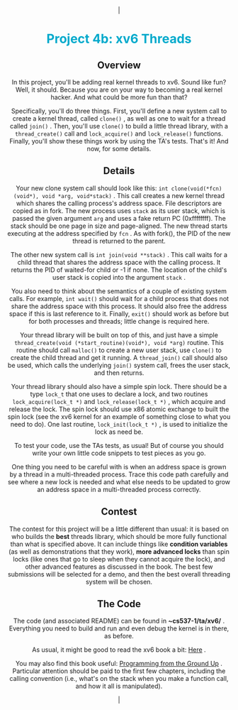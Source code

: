 <center>

| 

<center><font color="#00aacc">

# Project 4b: xv6 Threads

</font></center>

## Overview

In this project, you'll be adding real kernel threads to xv6\. Sound like fun? Well, it should. Because you are on your way to becoming a real kernel hacker. And what could be more fun than that?

Specifically, you'll do three things. First, you'll define a new system call to create a kernel thread, called `clone()` , as well as one to wait for a thread called `join()` . Then, you'll use `clone()` to build a little thread library, with a `thread_create()` call and `lock_acquire()` and `lock_release()` functions. Finally, you'll show these things work by using the TA's tests. That's it! And now, for some details.

## Details

Your new clone system call should look like this: `int clone(void(*fcn)(void*), void *arg, void*stack)` . This call creates a new kernel thread which shares the calling process's address space. File descriptors are copied as in fork. The new process uses `stack` as its user stack, which is passed the given argument `arg` and uses a fake return PC (0xffffffff). The stack should be one page in size and page-aligned. The new thread starts executing at the address specified by `fcn` . As with fork(), the PID of the new thread is returned to the parent.

The other new system call is `int join(void **stack)` . This call waits for a child thread that shares the address space with the calling process. It returns the PID of waited-for child or -1 if none. The location of the child's user stack is copied into the argument `stack` .

You also need to think about the semantics of a couple of existing system calls. For example, `int wait()` should wait for a child process that does not share the address space with this process. It should also free the address space if this is last reference to it. Finally, `exit()` should work as before but for both processes and threads; little change is required here.

Your thread library will be built on top of this, and just have a simple `thread_create(void (*start_routine)(void*), void *arg)` routine. This routine should call `malloc()` to create a new user stack, use `clone()` to create the child thread and get it running. A `thread_join()` call should also be used, which calls the underlying `join()` system call, frees the user stack, and then returns.

Your thread library should also have a simple spin lock. There should be a type `lock_t` that one uses to declare a lock, and two routines `lock_acquire(lock_t *)` and `lock_release(lock_t *)` , which acquire and release the lock. The spin lock should use x86 atomic exchange to built the spin lock (see the xv6 kernel for an example of something close to what you need to do). One last routine, `lock_init(lock_t *)` , is used to initialize the lock as need be.

To test your code, use the TAs tests, as usual! But of course you should write your own little code snippets to test pieces as you go.

One thing you need to be careful with is when an address space is grown by a thread in a multi-threaded process. Trace this code path carefully and see where a new lock is needed and what else needs to be updated to grow an address space in a multi-threaded process correctly.

## Contest

The contest for this project will be a little different than usual: it is based on who builds the **best** threads library, which should be more fully functional than what is specified above. It can include things like **condition variables** (as well as demonstrations that they work), **more advanced locks** than spin locks (like ones that go to sleep when they cannot acquire the lock), and other advanced features as discussed in the book. The best few submissions will be selected for a demo, and then the best overall threading system will be chosen.

## The Code

The code (and associated README) can be found in **~cs537-1/ta/xv6/** . Everything you need to build and run and even debug the kernel is in there, as before.

As usual, it might be good to read the xv6 book a bit: [Here](xv6book.pdf) .

You may also find this book useful: [Programming from the Ground Up](http://download.savannah.gnu.org/releases/pgubook/ProgrammingGroundUp-1-0-booksize.pdf) . Particular attention should be paid to the first few chapters, including the calling convention (i.e., what's on the stack when you make a function call, and how it all is manipulated).

 |

</center>
